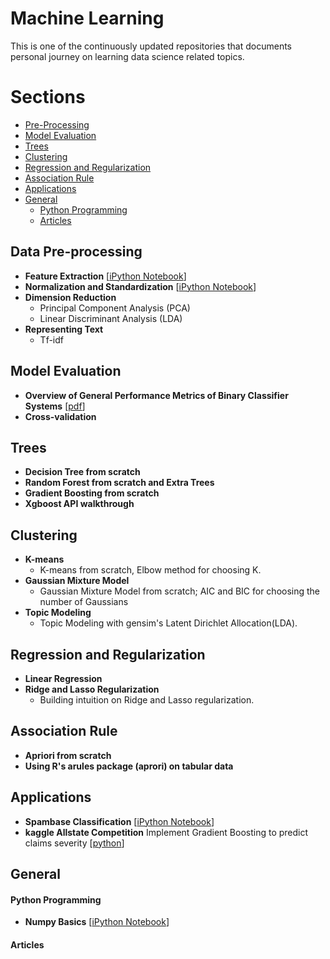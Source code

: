 # Machine Learning
This is one of the continuously updated repositories that documents personal journey on learning data science related topics. 

# Sections
- [Pre-Processing](#data-pre-processing)
- [Model Evaluation](#model-evaluation)
- [Trees](#trees)
- [Clustering](#clustering)
- [Regression and Regularization](#Regression-and-Regularization)
- [Association Rule](#association-rule)
- [Applications](#applications)
- [General](#general)
	- [Python Programming](#Python-Programming) 
	- [Articles](#articles)

## Data Pre-processing
- **Feature Extraction** [[iPython Notebook](https://github.com/rliiu/Machine_Learning_Notes/blob/master/FeatureExtraction/EncodingCategoricalFeatures%20.ipynb)]
- **Normalization and Standardization** [[iPython Notebook](https://github.com/rliiu/Machine_Learning_Notes/blob/master/FeatureExtraction/Normalization%20and%20Standardization.ipynb)]
- **Dimension Reduction**
	- Principal Component Analysis (PCA) 
	- Linear Discriminant Analysis (LDA) 
- **Representing Text**
	- Tf-idf

## Model Evaluation
-  **Overview of General Performance Metrics of Binary Classifier Systems** [[pdf](http://arxiv.org/pdf/1410.5330.pdf)]
- **Cross-validation**

## Trees
- **Decision Tree from scratch** 
- **Random Forest from scratch and Extra Trees**
- **Gradient Boosting from scratch**
- **Xgboost API walkthrough**

## Clustering
- **K-means** 
	- K-means from scratch, Elbow method for choosing K.
-  **Gaussian Mixture Model** 
	- Gaussian Mixture Model from scratch; AIC and BIC for choosing the number of Gaussians
- **Topic Modeling**
	- Topic Modeling with gensim's Latent Dirichlet Allocation(LDA).

## Regression and Regularization
- **Linear Regression**
- **Ridge and Lasso Regularization**
	- Building intuition on Ridge and Lasso regularization.

## Association Rule
- **Apriori from scratch**
- **Using R's arules package (aprori) on tabular data**

## Applications
- **Spambase Classification** [[iPython Notebook](https://github.com/rliiu/Machine_Learning_Notes/blob/master/MiniProject/Spambase%20Classification.ipynb)]
- **kaggle Allstate Competition** Implement Gradient Boosting to predict claims severity [[python](https://github.com/rliiu/Machine_Learning_Notes/blob/master/MiniProject/boost.py)]

## General
#### Python Programming
- **Numpy Basics** [[iPython Notebook](https://github.com/rliiu/Machine_Learning_Notes/blob/master/Python/Numpy_basics.ipynb)]
#### Articles




